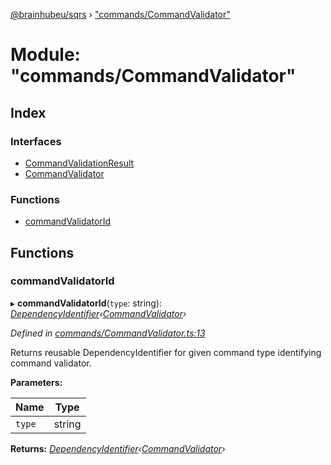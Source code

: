 [@brainhubeu/sqrs](../README.md) › ["commands/CommandValidator"](_commands_commandvalidator_.md)

# Module: "commands/CommandValidator"

## Index

### Interfaces

* [CommandValidationResult](../interfaces/_commands_commandvalidator_.commandvalidationresult.md)
* [CommandValidator](../interfaces/_commands_commandvalidator_.commandvalidator.md)

### Functions

* [commandValidatorId](_commands_commandvalidator_.md#commandvalidatorid)

## Functions

###  commandValidatorId

▸ **commandValidatorId**(`type`: string): *[DependencyIdentifier](_di_dependencies_.md#dependencyidentifier)‹[CommandValidator](../interfaces/_commands_commandvalidator_.commandvalidator.md)›*

*Defined in [commands/CommandValidator.ts:13](https://github.com/brainhubeu/sqrs/blob/5e9c52a/packages/sqrs/src/commands/CommandValidator.ts#L13)*

Returns reusable DependencyIdentifier for given command type identifying command validator.

**Parameters:**

Name | Type |
------ | ------ |
`type` | string |

**Returns:** *[DependencyIdentifier](_di_dependencies_.md#dependencyidentifier)‹[CommandValidator](../interfaces/_commands_commandvalidator_.commandvalidator.md)›*
